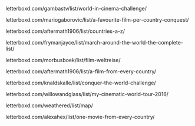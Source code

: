 
letterboxd.com/gambastv/list/world-in-cinema-challenge/

letterboxd.com/mariogaborovic/list/a-favourite-film-per-country-conquest/

letterboxd.com/aftermath1906/list/countries-a-z/

letterboxd.com/frymanjayce/list/march-around-the-world-the-complete-list/

letterboxd.com/morbusboek/list/film-weltreise/

letterboxd.com/aftermath1906/list/a-film-from-every-country/

letterboxd.com/knaldskalle/list/conquer-the-world-challenge/

letterboxd.com/willowandglass/list/my-cinematic-world-tour-2016/

letterboxd.com/weathered/list/map/

letterboxd.com/alexahex/list/one-movie-from-every-country/